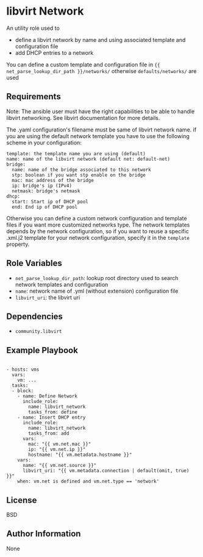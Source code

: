libvirt Network
=========

An utility role used to

- define a libvirt network by name and using associated template and configuration file
- add DHCP entries to a network

You can define a custom template and configuration file in `{{ net_parse_lookup_dir_path }}/networks/` otherwise `defaults/networks/` are used

Requirements
------------

Note: The ansible user must have the right capabilities to be able to handle libvirt networking. See libvirt documentation for more details.

The .yaml configuration's filename must be same of libvirt network name.
if you are using the default network template you have to use the following scheme in your configuration:
```
template: the template name you are using (default)
name: name of the libvirt network (default net: default-net)
bridge: 
  name: name of the bridge associated to this network
  stp: boolean if you want stp enable on the bridge
  mac: mac address of the bridge
  ip: bridge's ip (IPv4)
  netmask: bridge's netmask
dhcp:
  start: Start ip of DHCP pool
  end: End ip of DHCP pool
```
Otherwise you can define a custom network configuration and template files if you want more customized networks type.
The network templates depends by the network configuration, so if you want to reuse a specific .xml.j2 template for your network configuration, specify it in the `template` property.

Role Variables
--------------

- `net_parse_lookup_dir_path`: lookup root directory used to search network templates and configuration
- `name`: network name of .yml (without extension) configuration file
- `libvirt_uri`: the libvirt uri

Dependencies
------------

- `community.libvirt`

Example Playbook
----------------
```

- hosts: vms
  vars:
    vm: ...
  tasks:
  - block:
    - name: Define Network
      include_role: 
        name: libvirt_network
        tasks_from: define
    - name: Insert DHCP entry
      include_role:
        name: libvirt_network
        tasks_from: add
      vars:
        mac: "{{ vm.net.mac }}"
        ip: "{{ vm.net.ip }}"
        hostname: "{{ vm.metadata.hostname }}"
    vars:
      name: "{{ vm.net.source }}"
      libvirt_uri: "{{ vm.metadata.connection | default(omit, true) }}"
    when: vm.net is defined and vm.net.type == 'network'
```

License
-------

BSD

Author Information
------------------

None
